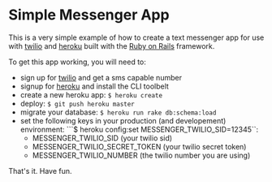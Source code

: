 # Simple Messenger App

This is a very simple example of how to create a text messenger app for use with [twilio](http://twilio.com) and [heroku](http://heroku.com) built with the [Ruby on Rails](http://rubyonrails.org) framework.

To get this app working, you will need to:
* sign up for [twilio](http://twilio.com) and get a sms capable number
* signup for [heroku](http://heroku.com) and install the CLI toolbelt
* create a new heroku app: ```$ heroku create```
* deploy: ```$ git push heroku master```
* migrate your database: ```$ heroku run rake db:schema:load```
* set the following keys in your production (and developement) environment: ```$ heroku config:set MESSENGER_TWILIO_SID=12345``: 
  * MESSENGER_TWILIO_SID (your twilio sid)
  * MESSENGER_TWILIO_SECRET_TOKEN (your twilio secret token)
  * MESSENGER_TWILIO_NUMBER (the twilio number you are using)

That's it. Have fun.
